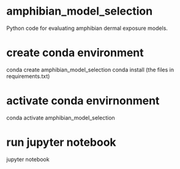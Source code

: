 # amphibian_model_selection
Python code for evaluating amphibian dermal exposure models.

# create conda environment
conda create amphibian_model_selection
conda install (the files in requirements.txt)

# activate conda envirnonment
conda activate amphibian_model_selection

# run jupyter notebook
jupyter notebook
